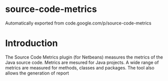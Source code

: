 # source-code-metrics
Automatically exported from code.google.com/p/source-code-metrics

# Introduction
The Source Code Metrics plugin (for Netbeans) measures the metrics of the Java source code. Metrics are mesured for Java projects. A wide range of metrics are measured for methods, classes and packages. The tool also allows the generation of report
